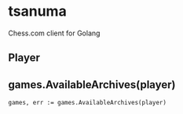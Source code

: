 # tsanuma

Chess.com client for Golang

## Player

## games.AvailableArchives(player)

```golang
games, err := games.AvailableArchives(player)
```